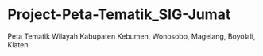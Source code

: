 # Project-Peta-Tematik_SIG-Jumat
Peta Tematik Wilayah Kabupaten Kebumen, Wonosobo, Magelang, Boyolali, Klaten
